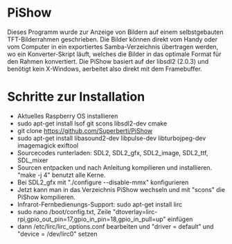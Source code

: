 # PiShow
Dieses Programm wurde zur Anzeige von Bildern auf einem selbstgebauten TFT-Bilderrahmen geschrieben. Die Bilder können direkt vom Handy oder vom Computer in ein exportiertes Samba-Verzeichnis übertragen werden, wo ein Konverter-Skript läuft, welches die Bilder in das optimale Format für den Rahmen konvertiert.
Die PiShow basiert auf der libsdl2 (2.0.3) und benötigt kein X-Windows, aerbeitet also direkt mit dem Framebuffer. 

# Schritte zur Installation

- Aktuelles Raspberry OS installieren
- sudo apt-get install lsof git scons libsdl2-dev cmake
- git clone https://github.com/Superberti/PiShow
- sudo apt-get install libasound2-dev libpulse-dev libturbojpeg-dev imagemagick exiftool
- Sourcecodes runterladen: SDL2, SDL2_gfx, SDL2_image, SDL2_ttf, SDL_mixer
- Sourcen entpacken und nach Anleitung kompilieren und installieren. "make -j 4" benutzt alle Kerne.
- Bei SDL2_gfx mit "./configure --disable-mmx" konfigurieren
- Jetzt kann man in das Verzeichnis PiShow wechseln und mit "scons" die PiShow kompilieren.
- Infrarot-Fernbedienungs-Support: sudo apt-get install lirc
- sudo nano /boot/config.txt, Zeile "dtoverlay=lirc-rpi,gpio_out_pin=17,gpio_in_pin=18,gpio_in_pull=up" einfügen
- dann /etc/lirc/lirc_options.conf bearbeiten und "driver = default" und "device = /dev/lirc0" setzen
